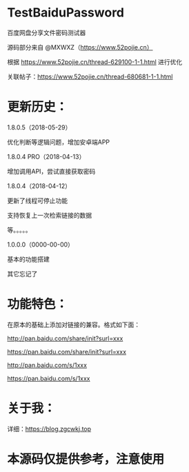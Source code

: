 # TestBaiduPassword
百度网盘分享文件密码测试器

源码部分来自 @MXWXZ（https://www.52pojie.cn）

根据 https://www.52pojie.cn/thread-629100-1-1.html 进行优化

关联帖子：https://www.52pojie.cn/thread-680681-1-1.html

# 更新历史：

1.8.0.5（2018-05-29）

优化判断等逻辑问题，增加安卓端APP

1.8.0.4 PRO（2018-04-13）

增加调用API，尝试直接获取密码

1.8.0.4（2018-04-12）

更新了线程可停止功能

支持恢复上一次检索链接的数据

等。。。。。

1.0.0.0（0000-00-00）

基本的功能搭建

其它忘记了

# 功能特色：

在原本的基础上添加对链接的兼容。格式如下面：

http://pan.baidu.com/share/init?surl=xxx

https://pan.baidu.com/share/init?surl=xxx

http://pan.baidu.com/s/1xxx

https://pan.baidu.com/s/1xxx

# 关于我：

详细：https://blog.zgcwkj.top

# 本源码仅提供参考，注意使用
